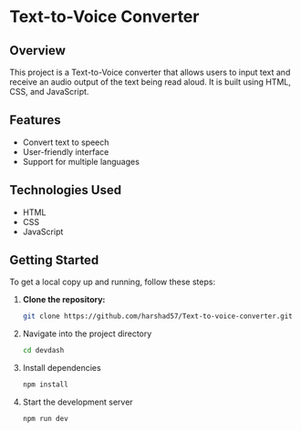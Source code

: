 # Text-to-Voice Converter

## Overview
This project is a Text-to-Voice converter that allows users to input text and receive an audio output of the text being read aloud. It is built using HTML, CSS, and JavaScript.

## Features
- Convert text to speech
- User-friendly interface
- Support for multiple languages

## Technologies Used
- HTML
- CSS
- JavaScript

## Getting Started

To get a local copy up and running, follow these steps:

1. **Clone the repository:**
   ```bash
   git clone https://github.com/harshad57/Text-to-voice-converter.git

2. Navigate into the project directory
   ```bash
   cd devdash

3. Install dependencies
   ```bash 
   npm install

4. Start the development server
   ```bash
   npm run dev

